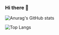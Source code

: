 ### Hi there 👋

![Anurag's GitHub stats](https://github-readme-stats.vercel.app/api?username=braop&show_icons=true&theme=radical)

![Top Langs](https://github-readme-stats.vercel.app/api/top-langs/?username=braop&hide_progress=true)

<!--
**braop/braop** is a ✨ _special_ ✨ repository because its `README.md` (this file) appears on your GitHub profile.

Here are some ideas to get you started:

- 🔭 I’m currently working on ...
- 🌱 I’m currently learning ...
- 👯 I’m looking to collaborate on ...
- 🤔 I’m looking for help with ...
- 💬 Ask me about ...
- 📫 How to reach me: ...
- 😄 Pronouns: ...
- ⚡ Fun fact: ...
-->
